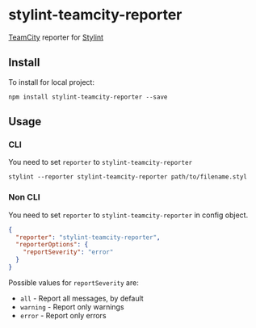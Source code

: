 # stylint-teamcity-reporter
 [TeamCity](https://www.jetbrains.com/teamcity/) reporter for [Stylint](https://github.com/rossPatton/stylint) 

## Install

To install for local project:

```
npm install stylint-teamcity-reporter --save
```

## Usage

### CLI

You need to set `reporter` to `stylint-teamcity-reporter`

```shell
stylint --reporter stylint-teamcity-reporter path/to/filename.styl
```

### Non CLI

You need to set `reporter` to `stylint-teamcity-reporter` in config object.

```json
{
  "reporter": "stylint-teamcity-reporter",
  "reporterOptions": {
    "reportSeverity": "error"
  }
}
```

Possible values for `reportSeverity` are: 
- `all` - Report all messages, by default
- `warning` - Report only warnings
- `error` - Report only errors
